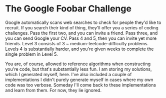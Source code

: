 # The Google Foobar Challenge
Google automatically scans web searches to check for people they'd like to recruit. If you search their kind of thing, they'll offer you a series of coding challenges.
Pass the first two, and you can invite a friend. Pass three, and you can send Google your CV. Pass 4 and 5, then you can invite yet more friends.
Level 3 consists of 3 ~ medium-leetcode-difficulty problems. Levels 4 is substantially harder, and you're given weeks to complete the single problem in Level 5.

You are, of course, allowed to reference algorithms when constructing you're code, but that's substantially less fun. I am storing my solutions, which I generated myself, here. 
I've also included a couple of implementations I didn't purely generate myself in cases where my own code was too verbose. Someday I'll come back to these implementations and learn from them. For now, they lie ignored.

